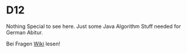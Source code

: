 # D12
Nothing Special to see here.
Just some Java Algorithm Stuff needed for German Abitur.

Bei Fragen [Wiki](https://github.com/L3ON-1337/D12/wiki) lesen!
